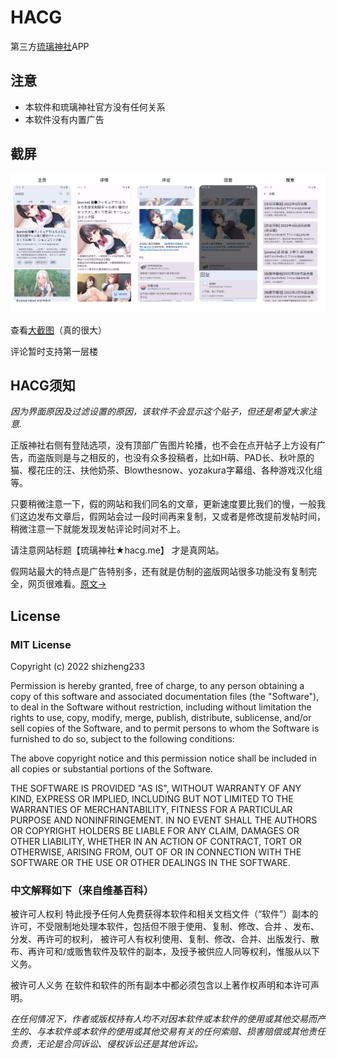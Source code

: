# HACG

第三方[琉璃神社](https://www.hacg.cat/wp/)APP

## 注意
- 本软件和琉璃神社官方没有任何关系
- 本软件没有内置广告

## 截屏

![all](sc/all_new.png)

查看[大截图](/sc/)（真的很大）


评论暂时支持第一层楼

## HACG须知
_因为界面原因及过滤设置的原因，该软件不会显示这个贴子，但还是希望大家注意._

正版神社右侧有登陆选项，没有顶部广告图片轮播，也不会在点开帖子上方设有广告，而盗版则是与之相反的，也没有众多投稿者，比如H萌、PAD长、秋叶原的猫、樱花庄的汪、扶他奶茶、Blowthesnow、yozakura字幕组、各种游戏汉化组等。

只要稍微注意一下，假的网站和我们同名的文章，更新速度要比我们的慢，一般我们这边发布文章后，假网站会过一段时间再来复制，又或者是修改提前发帖时间，稍微注意一下就能发现发帖评论时间对不上。

请注意网站标题【琉璃神社★hacg.me】 才是真网站。

假网站最大的特点是广告特别多，还有就是仿制的盗版网站很多功能没有复制完全，网页很难看。[原文->](https://www.hacg.cat/wp/63117.html)

## License

### MIT License

Copyright (c) 2022 shizheng233

Permission is hereby granted, free of charge, to any person obtaining a copy
of this software and associated documentation files (the "Software"), to deal
in the Software without restriction, including without limitation the rights
to use, copy, modify, merge, publish, distribute, sublicense, and/or sell
copies of the Software, and to permit persons to whom the Software is
furnished to do so, subject to the following conditions:

The above copyright notice and this permission notice shall be included in all
copies or substantial portions of the Software.

THE SOFTWARE IS PROVIDED "AS IS", WITHOUT WARRANTY OF ANY KIND, EXPRESS OR
IMPLIED, INCLUDING BUT NOT LIMITED TO THE WARRANTIES OF MERCHANTABILITY,
FITNESS FOR A PARTICULAR PURPOSE AND NONINFRINGEMENT. IN NO EVENT SHALL THE
AUTHORS OR COPYRIGHT HOLDERS BE LIABLE FOR ANY CLAIM, DAMAGES OR OTHER
LIABILITY, WHETHER IN AN ACTION OF CONTRACT, TORT OR OTHERWISE, ARISING FROM,
OUT OF OR IN CONNECTION WITH THE SOFTWARE OR THE USE OR OTHER DEALINGS IN THE
SOFTWARE.

### 中文解释如下（来自维基百科）

被许可人权利
特此授予任何人免费获得本软件和相关文档文件（“软件”）副本的许可，不受限制地处理本软件，包括但不限于使用、复制、修改、合并 、发布、分发、再许可的权利， 被许可人有权利使用、复制、修改、合并、出版发行、散布、再许可和/或贩售软件及软件的副本，及授予被供应人同等权利，惟服从以下义务。

被许可人义务
在软件和软件的所有副本中都必须包含以上著作权声明和本许可声明。



*在任何情况下，作者或版权持有人均不对因本软件或本软件的使用或其他交易而产生的、与本软件或本软件的使用或其他交易有关的任何索赔、损害赔偿或其他责任负责，无论是合同诉讼、侵权诉讼还是其他诉讼。*





 
